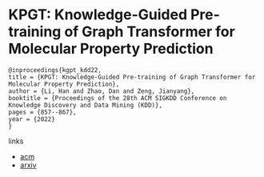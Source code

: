 # KPGT: Knowledge-Guided Pre-training of Graph Transformer for Molecular Property Prediction

```
@inproceedings{kgpt_kdd22,
title = {KPGT: Knowledge-Guided Pre-training of Graph Transformer for Molecular Property Prediction},
author = {Li, Han and Zhao, Dan and Zeng, Jianyang},
booktitle = {Proceedings of the 28th ACM SIGKDD Conference on Knowledge Discovery and Data Mining (KDD)},
pages = {857--867},
year = {2022}
}
```

links
- [acm](https://dl.acm.org/doi/10.1145/3534678.3539426)
- [arxiv](https://arxiv.org/abs/2206.03364)
